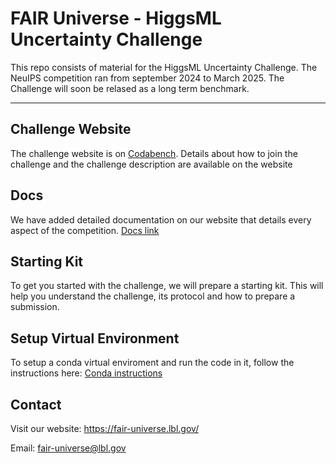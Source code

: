 # FAIR Universe - HiggsML Uncertainty Challenge

This repo consists of material for the HiggsML Uncertainty Challenge. The NeuIPS competition ran from september 2024 to March 2025. The Challenge will soon be relased as a long term benchmark.

***

## Challenge Website
The challenge website is on [Codabench](https://www.codabench.org/competitions/2977/). Details about how to join the challenge and the challenge description are available on the website

## Docs
We have added detailed documentation on our website that details every aspect of the competition. 
[Docs link](https://fair-universe.lbl.gov/docs/) 

## Starting Kit
To get you started with the challenge, we will prepare a starting kit. This will help you understand the challenge, its protocol and how to prepare a submission.

## Setup Virtual Environment
To setup a conda virtual enviroment and run the code in it, follow the instructions here: [Conda instructions](conda/README.md)

## Contact
Visit our website: https://fair-universe.lbl.gov/

Email: fair-universe@lbl.gov
